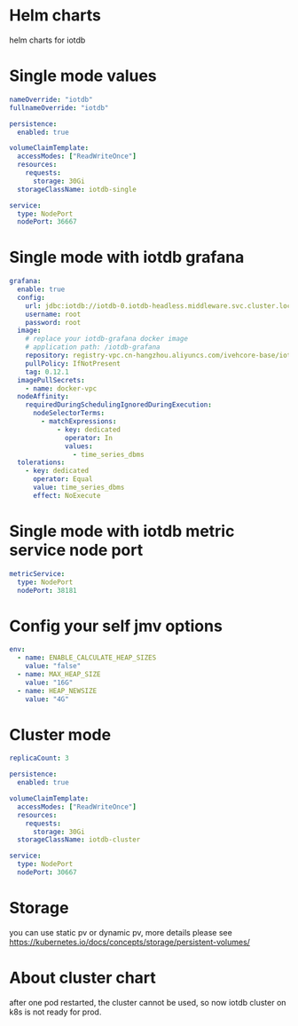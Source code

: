 # Helm charts
helm charts for iotdb

# Single mode values
```yaml
nameOverride: "iotdb"
fullnameOverride: "iotdb"

persistence:
  enabled: true

volumeClaimTemplate:
  accessModes: ["ReadWriteOnce"]
  resources:
    requests:
      storage: 30Gi
  storageClassName: iotdb-single

service:
  type: NodePort
  nodePort: 36667
```

# Single mode with iotdb grafana
```yaml
grafana:
  enable: true
  config:
    url: jdbc:iotdb://iotdb-0.iotdb-headless.middleware.svc.cluster.local:6667/
    username: root
    password: root
  image:
    # replace your iotdb-grafana docker image
    # application path: /iotdb-grafana
    repository: registry-vpc.cn-hangzhou.aliyuncs.com/ivehcore-base/iotdb-grafana
    pullPolicy: IfNotPresent
    tag: 0.12.1
  imagePullSecrets:
    - name: docker-vpc
  nodeAffinity:
    requiredDuringSchedulingIgnoredDuringExecution:
      nodeSelectorTerms:
        - matchExpressions:
            - key: dedicated
              operator: In
              values:
                - time_series_dbms
  tolerations:
    - key: dedicated
      operator: Equal
      value: time_series_dbms
      effect: NoExecute
```

# Single mode with iotdb metric service node port
```yaml
metricService:
  type: NodePort
  nodePort: 38181
```

# Config your self jmv options
```yaml
env:
  - name: ENABLE_CALCULATE_HEAP_SIZES
    value: "false"
  - name: MAX_HEAP_SIZE
    value: "16G"
  - name: HEAP_NEWSIZE
    value: "4G"
```

# Cluster mode
```yaml
replicaCount: 3

persistence:
  enabled: true

volumeClaimTemplate:
  accessModes: ["ReadWriteOnce"]
  resources:
    requests:
      storage: 30Gi
  storageClassName: iotdb-cluster

service:
  type: NodePort
  nodePort: 30667
```

# Storage
you can use static pv or dynamic pv, more details please see https://kubernetes.io/docs/concepts/storage/persistent-volumes/

# About cluster chart
after one pod restarted, the cluster cannot be used, so now iotdb cluster on k8s is not ready for prod.
